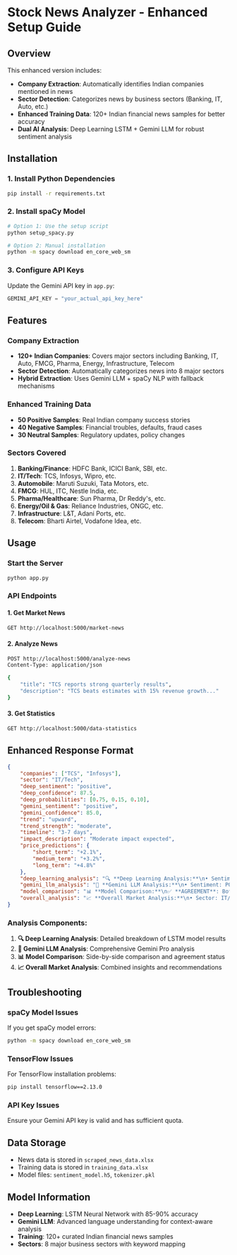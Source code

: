 # Stock News Analyzer - Enhanced Setup Guide

## Overview
This enhanced version includes:
- **Company Extraction**: Automatically identifies Indian companies mentioned in news
- **Sector Detection**: Categorizes news by business sectors (Banking, IT, Auto, etc.)
- **Enhanced Training Data**: 120+ Indian financial news samples for better accuracy
- **Dual AI Analysis**: Deep Learning LSTM + Gemini LLM for robust sentiment analysis

## Installation

### 1. Install Python Dependencies
```bash
pip install -r requirements.txt
```

### 2. Install spaCy Model
```bash
# Option 1: Use the setup script
python setup_spacy.py

# Option 2: Manual installation
python -m spacy download en_core_web_sm
```

### 3. Configure API Keys
Update the Gemini API key in `app.py`:
```python
GEMINI_API_KEY = "your_actual_api_key_here"
```

## Features

### Company Extraction
- **120+ Indian Companies**: Covers major sectors including Banking, IT, Auto, FMCG, Pharma, Energy, Infrastructure, Telecom
- **Sector Detection**: Automatically categorizes news into 8 major sectors
- **Hybrid Extraction**: Uses Gemini LLM + spaCy NLP with fallback mechanisms

### Enhanced Training Data
- **50 Positive Samples**: Real Indian company success stories
- **40 Negative Samples**: Financial troubles, defaults, fraud cases
- **30 Neutral Samples**: Regulatory updates, policy changes

### Sectors Covered
1. **Banking/Finance**: HDFC Bank, ICICI Bank, SBI, etc.
2. **IT/Tech**: TCS, Infosys, Wipro, etc.
3. **Automobile**: Maruti Suzuki, Tata Motors, etc.
4. **FMCG**: HUL, ITC, Nestle India, etc.
5. **Pharma/Healthcare**: Sun Pharma, Dr Reddy's, etc.
6. **Energy/Oil & Gas**: Reliance Industries, ONGC, etc.
7. **Infrastructure**: L&T, Adani Ports, etc.
8. **Telecom**: Bharti Airtel, Vodafone Idea, etc.

## Usage

### Start the Server
```bash
python app.py
```

### API Endpoints

#### 1. Get Market News
```bash
GET http://localhost:5000/market-news
```

#### 2. Analyze News
```bash
POST http://localhost:5000/analyze-news
Content-Type: application/json

{
    "title": "TCS reports strong quarterly results",
    "description": "TCS beats estimates with 15% revenue growth..."
}
```

#### 3. Get Statistics
```bash
GET http://localhost:5000/data-statistics
```

## Enhanced Response Format
```json
{
    "companies": ["TCS", "Infosys"],
    "sector": "IT/Tech",
    "deep_sentiment": "positive",
    "deep_confidence": 87.5,
    "deep_probabilities": [0.75, 0.15, 0.10],
    "gemini_sentiment": "positive",
    "gemini_confidence": 85.0,
    "trend": "upward",
    "trend_strength": "moderate",
    "timeline": "3-7 days",
    "impact_description": "Moderate impact expected",
    "price_predictions": {
        "short_term": "+2.1%",
        "medium_term": "+3.2%",
        "long_term": "+4.8%"
    },
    "deep_learning_analysis": "🔍 **Deep Learning Analysis:**\n• Sentiment: POSITIVE\n• Confidence: 87.5%\n• Model: LSTM Neural Network\n...",
    "gemini_llm_analysis": "🤖 **Gemini LLM Analysis:**\n• Sentiment: POSITIVE\n• Confidence: 85.0%\n• Model: Gemini Pro\n...",
    "model_comparison": "📊 **Model Comparison:**\n✅ **AGREEMENT**: Both models predict POSITIVE sentiment\n• Agreement Level: HIGH\n...",
    "overall_analysis": "📈 **Overall Market Analysis:**\n• Sector: IT/Tech\n• Companies: TCS, Infosys\n• Expected Trend: upward (moderate strength)\n..."
}
```

### Analysis Components:

1. **🔍 Deep Learning Analysis**: Detailed breakdown of LSTM model results
2. **🤖 Gemini LLM Analysis**: Comprehensive Gemini Pro analysis
3. **📊 Model Comparison**: Side-by-side comparison and agreement status
4. **📈 Overall Market Analysis**: Combined insights and recommendations

## Troubleshooting

### spaCy Model Issues
If you get spaCy model errors:
```bash
python -m spacy download en_core_web_sm
```

### TensorFlow Issues
For TensorFlow installation problems:
```bash
pip install tensorflow==2.13.0
```

### API Key Issues
Ensure your Gemini API key is valid and has sufficient quota.

## Data Storage
- News data is stored in `scraped_news_data.xlsx`
- Training data is stored in `training_data.xlsx`
- Model files: `sentiment_model.h5`, `tokenizer.pkl`

## Model Information
- **Deep Learning**: LSTM Neural Network with 85-90% accuracy
- **Gemini LLM**: Advanced language understanding for context-aware analysis
- **Training**: 120+ curated Indian financial news samples
- **Sectors**: 8 major business sectors with keyword mapping 